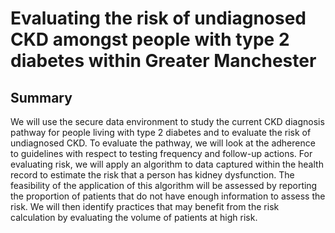 # Evaluating the risk of undiagnosed CKD amongst people with type 2 diabetes within Greater Manchester

## Summary

We will use the secure data environment to study the current CKD diagnosis pathway for people living with type 2 diabetes and to evaluate the risk of undiagnosed CKD. To evaluate the pathway, we will look at the adherence to guidelines with respect to testing frequency and follow-up actions. For evaluating risk, we will apply an algorithm to data captured within the health record to estimate the risk that a person has kidney dysfunction. The feasibility of the application of this algorithm will be assessed by reporting the proportion of patients that do not have enough information to assess the risk. We will then identify practices that may benefit from the risk calculation by evaluating the volume of patients at high risk.
